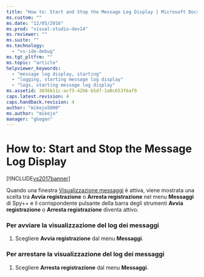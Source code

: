 ```yaml
---
title: "How to: Start and Stop the Message Log Display | Microsoft Docs"
ms.custom: ""
ms.date: "12/05/2016"
ms.prod: "visual-studio-dev14"
ms.reviewer: ""
ms.suite: ""
ms.technology: 
  - "vs-ide-debug"
ms.tgt_pltfrm: ""
ms.topic: "article"
helpviewer_keywords: 
  - "message log display, starting"
  - "logging, starting message log display"
  - "logs, starting message log display"
ms.assetid: 3036611c-acf3-42b6-b5d7-1a0c653f6af9
caps.latest.revision: 4
caps.handback.revision: 4
author: "mikejo5000"
ms.author: "mikejo"
manager: "ghogen"
---
```

# How to: Start and Stop the Message Log Display
[!INCLUDE[vs2017banner](../code-quality/includes/vs2017banner.md)]

Quando una finestra [Visualizzazione messaggi](../debugger/messages-view.md) è attiva, viene mostrata una scelta tra **Avvia registrazione** o **Arresta registrazione** nel menu **Messaggi** di Spy\+\+ e il corrispondente pulsante della barra degli strumenti **Avvia registrazione** o **Arresta registrazione** diventa attivo.  
  
### Per avviare la visualizzazione del log dei messaggi  
  
1.  Scegliere **Avvia registrazione** dal menu **Messaggi**.  
  
### Per arrestare la visualizzazione del log dei messaggi  
  
1.  Scegliere **Arresta registrazione** dal menu **Messaggi**.